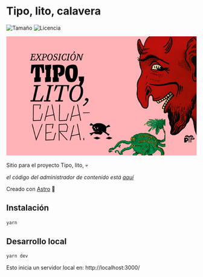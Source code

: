 # Tipo, lito, calavera

![Tamaño](https://img.shields.io/github/repo-size/enflujo/enflujo-tipo-lito-calavera?color=%235757f7&label=Tama%C3%B1o%20repo&logo=open-access&logoColor=white)
![Licencia](https://img.shields.io/github/license/enflujo/enflujo-tipo-lito-calavera?label=Licencia&logo=open-source-initiative&logoColor=white)

![Portada de exposición Tipo, lito, calavera](./docs/tipo-lito-calavera-640x40.jpg)

Sitio para el proyecto Tipo, lito, :skull:

*el código del administrador de contenido está [aquí](https://github.com/enflujo/enflujo-tipo-lito-calavera-tally)*

Creado con [Astro](https://astro.build/) :rocket:

## Instalación

```bash
yarn
```

## Desarrollo local

```bash
yarn dev
```

Esto inicia un servidor local en: http://localhost:3000/